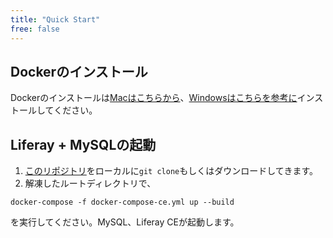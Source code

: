 ```yaml
---
title: "Quick Start"
free: false
---
```


## Dockerのインストール
Dockerのインストールは[Macはこちらから](https://docs.docker.com/docker-for-mac/install/)、[Windowsはこちらを参考に](https://docs.docker.com/docker-for-windows/install/)インストールしてください。

## Liferay + MySQLの起動
1. [このリポジトリ](https://github.com/yasuflatland-lf/liferay-quickstart)をローカルに`git clone`もしくはダウンロードしてきます。
2. 解凍したルートディレクトリで、
```
docker-compose -f docker-compose-ce.yml up --build
```
  を実行してください。MySQL、Liferay CEが起動します。